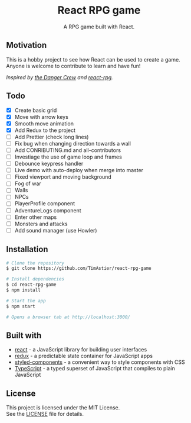 <div align="center">
<h1>React RPG game</h1>

<p>A RPG game built with React.</p>
</div>

## Motivation

This is a hobby project to see how React can be used to create a game.  
Anyone is welcome to contribute to learn and have fun!

_Inspired by [the Danger Crew](https://thedangercrew.com/) and [react-rpg](https://github.com/ASteinheiser/react-rpg.com)._

## Todo

- [x] Create basic grid
- [x] Move with arrow keys
- [x] Smooth move animation
- [x] Add Redux to the project
- [ ] Add Prettier (check long lines)
- [ ] Fix bug when changing direction towards a wall
- [ ] Add CONRIBUTING.md and all-contributors
- [ ] Investiage the use of game loop and frames
- [ ] Debounce keypress handler
- [ ] Live demo with auto-deploy when merge into master
- [ ] Fixed viewport and moving background
- [ ] Fog of war
- [ ] Walls
- [ ] NPCs
- [ ] PlayerProfile component
- [ ] AdventureLogs component
- [ ] Enter other maps
- [ ] Monsters and attacks
- [ ] Add sound manager (use Howler)

## Installation

```sh
# Clone the repository
$ git clone https://github.com/TimAstier/react-rpg-game

# Install dependencies
$ cd react-rpg-game
$ npm install

# Start the app
$ npm start

# Opens a browser tab at http://localhost:3000/
```

## Built with

- [react](https://reactjs.org/) - a JavaScript library for building user interfaces
- [redux](https://redux.js.org/) - a predictable state container for JavaScript apps
- [styled-components](https://www.styled-components.com/) - a convenient way to style components with CSS
- [TypeScript](https://www.typescriptlang.org/) - a typed superset of JavaScript that compiles to plain JavaScript

## License

This project is licensed under the MIT License.  
See the [LICENSE](./LICENSE) file for details.
